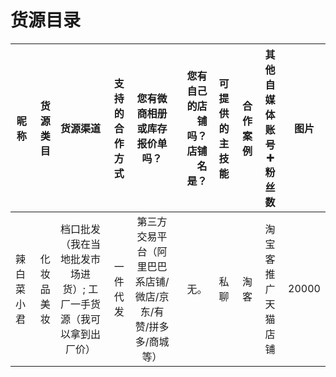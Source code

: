 # 货源目录
| 昵称        | 货源类目    |  货源渠道  | 支持的合作方式    |  您有微商相册或库存报价单吗？  |  您有自己的店铺吗？店铺名是？|   可提供的主技能  |  合作案例 |  其他自媒体账号➕粉丝数 |  图片|
| --------   | -----:   | :----: | -----:   | :----: | -----:   | :----: | -----:   | :----: | :----: |
|辣白菜小君	|化妆品 美妆	|档口批发（我在当地批发市场进货）; 工厂一手货源（我可以拿到出厂价）	|一件代发|	第三方交易平台（阿里巴巴系店铺/微店/京东/有赞/拼多多/商城等）	|无。|	私聊	|淘客	|淘宝客推广天猫店铺	|20000	|无其他|![image]http://image.baidu.com/search/detail?ct=503316480&z=undefined&tn=baiduimagedetail&ipn=d&word=%E5%A5%BD%E5%90%83%E7%9A%84&step_word=&ie=utf-8&in=&cl=2&lm=-1&st=undefined&hd=undefined&latest=undefined&copyright=undefined&cs=1830095187,2169528824&os=1096897319,294479557&simid=3331366752,214678163&pn=106&rn=1&di=177540&ln=1463&fr=&fmq=1584241775279_R&fm=&ic=undefined&s=undefined&se=&sme=&tab=0&width=undefined&height=undefined&face=undefined&is=0,0&istype=0&ist=&jit=&bdtype=0&spn=0&pi=0&gsm=3c&objurl=http%3A%2F%2Fspider.nosdn.127.net%2F2dd6a63c55914dae5b2a711891f5257e.jpeg&rpstart=0&rpnum=0&adpicid=0&force=undefined |	 	
		
